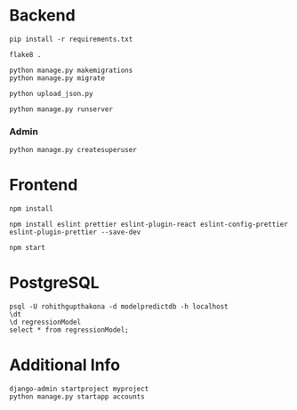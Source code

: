 # Backend
    pip install -r requirements.txt
    
    flake8 .

    python manage.py makemigrations
    python manage.py migrate

    python upload_json.py

    python manage.py runserver
    
### Admin
    python manage.py createsuperuser 


# Frontend
    npm install 

    npm install eslint prettier eslint-plugin-react eslint-config-prettier eslint-plugin-prettier --save-dev

    npm start

# PostgreSQL
    psql -U rohithgupthakona -d modelpredictdb -h localhost
    \dt
    \d regressionModel
    select * from regressionModel;

# Additional Info
    django-admin startproject myproject
    python manage.py startapp accounts
